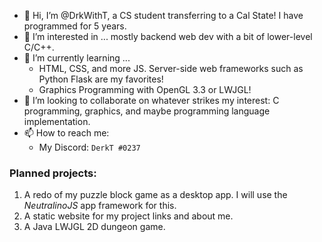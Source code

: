 - 👋 Hi, I’m @DrkWithT, a CS student transferring to a Cal State! I have programmed for 5 years.
- 👀 I’m interested in ... mostly backend web dev with a bit of lower-level C/C++.
- 🌱 I’m currently learning ...
  - HTML, CSS, and more JS. Server-side web frameworks such as Python Flask are my favorites!
  - Graphics Programming with OpenGL 3.3 or LWJGL!
- 💞️ I’m looking to collaborate on whatever strikes my interest: C programming, graphics, and maybe programming language implementation.
- 📫 How to reach me:
  - My Discord: `DerkT #0237`

### Planned projects:
 1. A redo of my puzzle block game as a desktop app. I will use the _NeutralinoJS_ app framework for this.
 2. A static website for my project links and about me.
 3. A Java LWJGL 2D dungeon game.

<!---
DrkWithT/DrkWithT is a ✨ special ✨ repository because its `README.md` (this file) appears on your GitHub profile.
You can click the Preview link to take a look at your changes.
--->
